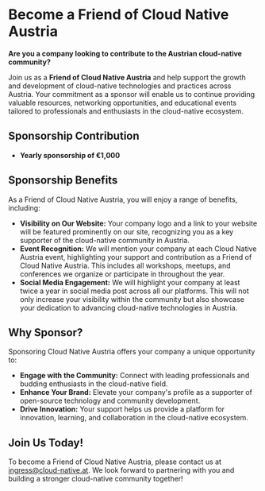 # Become a Friend of Cloud Native Austria

**Are you a company looking to contribute to the Austrian cloud-native community?**

Join us as a **Friend of Cloud Native Austria** and help support the growth and development of cloud-native technologies and practices across Austria. 
Your commitment as a sponsor will enable us to continue providing valuable resources, networking opportunities, and educational events tailored to professionals and enthusiasts in the cloud-native ecosystem.

## Sponsorship Contribution

- **Yearly sponsorship of €1,000**

## Sponsorship Benefits

As a Friend of Cloud Native Austria, you will enjoy a range of benefits, including:

- **Visibility on Our Website:**
Your company logo and a link to your website will be featured prominently on our site, recognizing you as a key supporter of the cloud-native community in Austria.
- **Event Recognition:**
We will mention your company at each Cloud Native Austria event, highlighting your support and contribution as a Friend of Cloud Native Austria. 
This includes all workshops, meetups, and conferences we organize or participate in throughout the year.
- **Social Media Engagement:**
We will highlight your company at least twice a year in social media post across all our platforms. 
This will not only increase your visibility within the community but also showcase your dedication to advancing cloud-native technologies in Austria.

## Why Sponsor?

Sponsoring Cloud Native Austria offers your company a unique opportunity to:

- **Engage with the Community:**
Connect with leading professionals and budding enthusiasts in the cloud-native field.
- **Enhance Your Brand:**
Elevate your company's profile as a supporter of open-source technology and community development.
- **Drive Innovation:**
Your support helps us provide a platform for innovation, learning, and collaboration in the cloud-native ecosystem.

## Join Us Today!

To become a Friend of Cloud Native Austria, please contact us at ingress@cloud-native.at.
We look forward to partnering with you and building a stronger cloud-native community together!
